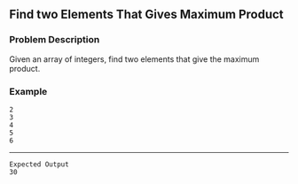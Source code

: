 ## Find two Elements That Gives Maximum Product

### Problem Description
Given an array of integers, find two elements that give the maximum product.

### Example
    2
    3
    4
    5
    6
----
    Expected Output
    30